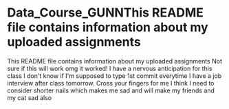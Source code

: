 # Data_Course_GUNNThis README file contains information about my uploaded assignments
This README file contains information about my uploaded assignments
Not sure if this will work
omg it worked!
I have a nervous anticipation for this class
I don't know if I'm supposed to type 1st commit everytime
I have a job interview after class tomorrow. Cross your fingers for me
I think I need to consider shorter nails which makes me sad and will make my friends and my cat sad also
